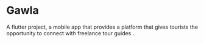 # Gawla

A flutter project, a mobile app that provides a platform that gives tourists the opportunity to connect with freelance tour guides .

